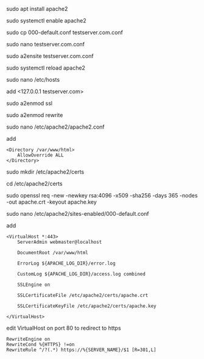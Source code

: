 sudo apt install apache2

sudo systemctl enable apache2

sudo cp 000-default.conf testserver.com.conf

sudo nano testserver.com.conf

<set ServerName=testserver.com>

sudo a2ensite testserver.com.conf

sudo systemctl reload apache2

sudo nano /etc/hosts

add <127.0.0.1 testserver.com>

sudo a2enmod ssl

sudo a2enmod rewrite

sudo nano /etc/apache2/apache2.conf

add 
```
<Directory /var/www/html>
    AllowOverride ALL
</Directory>
```
sudo mkdir /etc/apache2/certs

cd /etc/apache2/certs

sudo openssl req -new -newkey rsa:4096 -x509 -sha256 -days 365 -nodes -out apache.crt -keyout apache.key

sudo nano /etc/apache2/sites-enabled/000-default.conf

add
```
<VirtualHost *:443>
    ServerAdmin webmaster@localhost

    DocumentRoot /var/www/html

    ErrorLog ${APACHE_LOG_DIR}/error.log

    CustomLog ${APACHE_LOG_DIR}/access.log combined

    SSLEngine on

    SSLCertificateFile /etc/apache2/certs/apache.crt

    SSLCertificateKeyFile /etc/apache2/certs/apache.key

</VirtualHost>
```
edit VirtualHost on port 80 to redirect to https
```
RewriteEngine on
RewriteCond %{HTTPS} !=on
RewriteRule ^/?(.*) https://%{SERVER_NAME}/$1 [R=301,L]
```